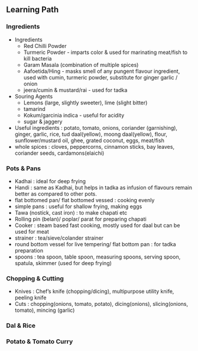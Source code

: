 ## Learning Path

### Ingredients

- Ingredients
    - Red Chilli Powder
    - Turmeric Powder - imparts color & used for marinating meat/fish to kill bacteria
    - Garam Masala (combination of multiple spices)
    - Aafoetida/Hing - masks smell of any pungent flavour ingredient, used with cumin, turmeric powder, substitute for ginger garlic / onion
    - jeera/cumin & mustard/rai - used for tadka
- Souring Agents
    - Lemons (large, slightly sweeter), lime (slight bitter)
    - tamarind
    - Kokum/garcinia indica - useful for acidity
    - sugar & jaggery
- Useful ingredients : potato, tomato, onions, coriander (garnishing), ginger, garlic, rice, tud daal(yellow), moong daal(yellow), flour, sunflower/mustard oil, ghee, grated coconut, eggs, meat/fish
- whole spices : cloves, peppercorns, cinnamon sticks, bay leaves, coriander seeds, cardamons(elaichi)

### Pots & Pans

- Kadhai : ideal for deep frying
- Handi : same as Kadhai, but helps in tadka as infusion of flavours remain better as compared to other pots.
- flat bottomed pan/ flat bottomed vessed : cooking evenly
- simple pans : useful for shallow frying, making eggs
- Tawa (nostick, cast iron) : to make chapati etc
- Rolling pin (belan)/ poplar/ parat for preparing chapati
- Cooker : steam based fast cooking, mostly used for daal but can be used for meat
- strainer : tea/sieve/colander strainer
- round bottom vessel for live tempering/ flat bottom pan : for tadka preparation
- spoons : tea spoon, table spoon, measuring spoons, serving spoon, spatula, skimmer (used for deep frying)

### Chopping & Cutting

- Knives : Chef’s knife (chopping/dicing), multipurpose utility knife, peeling knife
- Cuts : chopping(onions, tomato, potato), dicing(onions), slicing(onions, tomato), mincing (garlic)

### Dal & Rice



### Potato & Tomato Curry